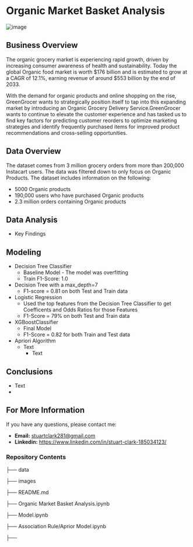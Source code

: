 # Organic Market Basket Analysis
![image](https://github.com/sclarkHOU/Capstone/assets/56837718/d3657590-160b-46bb-bf26-f7a5f2e23f94)

## Business Overview
The organic grocery market is experiencing rapid growth, driven by increasing consumer awareness of health and sustainability. Today the global Organic food market is worth $176 billion and is estimated to grow at a CAGR of 12.1%, earning revenue of around $553 billion by the end of 2033.

With the demand for organic products and online shopping on the rise, GreenGrocer wants to strategically position itself to tap into this expanding market by introducing an Organic Grocery Delivery Service.GreenGrocer wants to continue to elevate the customer experience and has tasked us to find key factors for predicting customer reorders to optimize marketing strategies and identify frequently purchased items for improved product recommendations and cross-selling opportunities. 

## Data Overview
The dataset comes from 3 million grocery orders from more than 200,000 Instacart users. The data was filtered down to only focus on Organic Products. The dataset includes information on the following:
- 5000 Organic products
- 190,000 users who have purchased Organic products
- 2.3 million orders containing Organic products

## Data Analysis
- Key Findings

## Modeling
- Decision Tree Classifier
  - Baseline Model - The model was overfitting
  - Train F1-Score: 1.0
- Decision Tree with a max_depth=7
  - F1-score = 0.81 on both Test and Train data
- Logistic Regression
  - Used the top features from the Decision Tree Classifier to get Coefficents and Odds Ratios for those Features
  - F1-Score = 79% on both Test and Train data
- XGBoostClassifier
  - Final Model
  - F1-Score = 0.82 for both Train and Test data
- Apriori Algorithm
  - Text
    - Text

## Conclusions
- Text
- 
## For More Information
If you have any questions, please contact me:
- **Email:** stuartclark281@gmail.com
- **Linkedin:** https://www.linkedin.com/in/stuart-clark-185034123/

### Repository Contents
├── data

├── images

├── README.md

├── Organic Market Basket Analysis.ipynb

├── Model.ipynb

├── Association Rule/Aprior Model.ipynb

├── 

